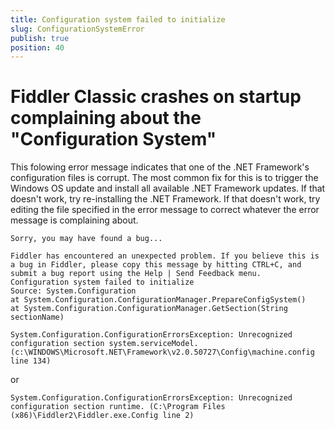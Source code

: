```yaml
---
title: Configuration system failed to initialize
slug: ConfigurationSystemError
publish: true
position: 40
---
```


# Fiddler Classic crashes on startup complaining about the "Configuration System"

This folowing error message indicates that one of the .NET Framework's configuration files is corrupt. The most common fix for this is to trigger the Windows OS update and install all available .NET Framework updates. If that doesn't work, try re-installing the .NET Framework. If that doesn't work, try editing the file specified in the error message to correct whatever the error message is complaining about.

```
Sorry, you may have found a bug...

Fiddler has encountered an unexpected problem. If you believe this is a bug in Fiddler, please copy this message by hitting CTRL+C, and submit a bug report using the Help | Send Feedback menu.
Configuration system failed to initialize
Source: System.Configuration
at System.Configuration.ConfigurationManager.PrepareConfigSystem()
at System.Configuration.ConfigurationManager.GetSection(String sectionName)

System.Configuration.ConfigurationErrorsException: Unrecognized configuration section system.serviceModel. (c:\WINDOWS\Microsoft.NET\Framework\v2.0.50727\Config\machine.config line 134)
```

or

```
System.Configuration.ConfigurationErrorsException: Unrecognized configuration section runtime. (C:\Program Files (x86)\Fiddler2\Fiddler.exe.Config line 2)
```
